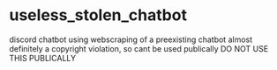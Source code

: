 # useless_stolen_chatbot
discord chatbot using webscraping of a preexisting chatbot
almost definitely a copyright violation, so cant be used publically
DO NOT USE THIS PUBLICALLY
